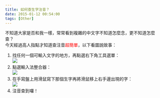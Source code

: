 ```yaml
---
title: 如何查生字注音？
date: 2015-01-12 00:54:00
tags: [Other]
---
```


不知道大家是否和我一樣，常常看到複雜的中文字不知道怎麼念，更不知道怎麼查？  
今天經過高人指點才知道查注音<span style="color:red">超簡單</span>，以下看圖說故事：
<!-- more -->
1.  找任何一個可輸入文字的地方，再點選右下角工具選單：  
    [![](http://4.bp.blogspot.com/-X4KAW6ygH4w/VLKmhob19EI/AAAAAAAAJc8/mrr0lSH5AeU/s1600/2015-01-12%2B00_34_05-.jpg)](http://4.bp.blogspot.com/-X4KAW6ygH4w/VLKmhob19EI/AAAAAAAAJc8/mrr0lSH5AeU/s1600/2015-01-12%2B00_34_05-.jpg)  
2.  點選輸入法整合器：  
    [![](http://1.bp.blogspot.com/-3DkBbfT8hWw/VLKmiesTaJI/AAAAAAAAJdA/OzIkEGrUPL0/s1600/2015-01-12%2B00_32_47-.jpg)](http://1.bp.blogspot.com/-3DkBbfT8hWw/VLKmiesTaJI/AAAAAAAAJdA/OzIkEGrUPL0/s1600/2015-01-12%2B00_32_47-.jpg)
3.  在手寫盤上用滑鼠寫下那個生字再將滑鼠移上右手邊出現的字：  
    [![](http://4.bp.blogspot.com/-kZxtgOapn_4/VLKncQTX5SI/AAAAAAAAJdQ/EJSAn-dHpkg/s1600/2015-01-12%2B00_38_26-.jpg)](http://4.bp.blogspot.com/-kZxtgOapn_4/VLKncQTX5SI/AAAAAAAAJdQ/EJSAn-dHpkg/s1600/2015-01-12%2B00_38_26-.jpg)
4.  注音查到囉！

